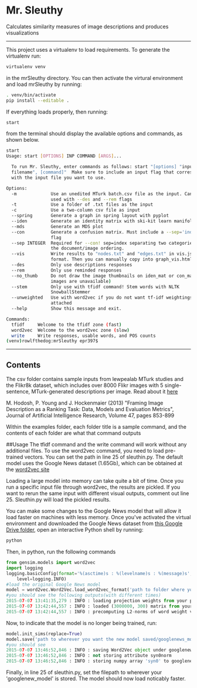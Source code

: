 # Mr. Sleuthy
Calculates similarity measures of image descriptions and produces visualizations

<hr />
This project uses a virtualenv to load requirements. To generate the virtualenv run:

```bash
virtualenv venv
```

in the mrSleuthy directory. You can then activate the virtural environment and load mrSleuthy by running:

```bash
. venv/bin/activate
pip install --editable .
```

If everything loads properly, then running:

```bash
start
```

from the terminal should display the available options and commands, as shown below.

```bash 
start
Usage: start [OPTIONS] INP COMMAND [ARGS]...

  To run Mr. Sleuthy, enter commands as follows: start "[options] "input
  filename", [command]"  Make sure to include an input flag that corresponds
  with the input file you want to use.

Options:
  -m             Use an unedited MTurk batch.csv file as the input. Can be
                 used with --des and --rem flags
  -t             Use a folder of .txt files as the input
  -c             Use a two-column csv file as input
  --spring       Generate a graph in spring layout with pyplot
  --iden         Generate an identity matrix with ski-kit learn manifold
  --mds          Generate an MDS plot
  --con          Generate a confusion matrix. Must include a --sep='index'
                 flag
  --sep INTEGER  Required for --con! sep=index separating two categories in
                 the document/image ordering.
  --vis          Write results to "nodes.txt" and "edges.txt" in vis.js graph
                 format. Then you can manually copy into graph_vis.html
  --des          Only use descriptions responses
  --rem          Only use reminded responses
  --no_thumb     Do not draw the image thumbnails on iden_mat or con_mat. (if
                 images are unavailable)
  --stem         Only use with tfidf command! Stem words with NLTK
                 SnowballStemmer
  --unweighted   Use with word2vec if you do not want tf-idf weightings
                 attached
  --help         Show this message and exit.

Commands:
  tfidf     Welcome to the tfidf zone (fast)
  word2vec  Welcome to the word2vec zone (slow)
  write     Write responses, usable words, and POS counts
(venv)rowlfthedog:mrSleuthy epr397$ 

```

<hr />

## Contents 
The csv folder contains sample inputs from lewpealab MTurk studies and the Flikr8k dataset, which includes over 8000 Flikr images with 5 single-sentence, MTurk-generated descriptions per image.
Read about it [here](http://nlp.cs.illinois.edu/HockenmaierGroup/Framing_Image_Description/KCCA.html)

M. Hodosh, P. Young and J. Hockenmaier (2013) "Framing Image Description as a Ranking Task: Data, Models and Evaluation Metrics", Journal of Artificial Intelligence Research, Volume 47, pages 853-899

Within the examples folder, each folder title is a sample command, and the contents of each folder are what that command outputs

##Usage
The tfidf command and the write command will work without any additional files. To use the word2vec command, you need to load pre-trained vectors. You can set the path in line 25 of sleuthin.py. The default model uses the Google News dataset (1.65Gb), which can be obtained at the [word2vec site](https://code.google.com/p/word2vec/)

Loading a large model into memory can take quite a bit of time. Once you run a specific input file through word2vec, the results are pickled. If you want to rerun the same input with different visual outputs, comment out line 25. Sleuthin.py will load the pickled results. 

You can make some changes to the Google News model that will allow it load faster on machines with less memory. Once you've activated the virtual environment and downloaded the Google News dataset from [this Google Drive folder](https://drive.google.com/file/d/0B7XkCwpI5KDYNlNUTTlSS21pQmM/edit), open an interactive Python shell by running:
```bash
python
```
Then, in python, run the following commands
```python
from gensim.models import word2vec
import logging
logging.basicConfig(format='%(asctime)s : %(levelname)s : %(message)s',\
    level=logging.INFO)
#load the original Google News model
model = word2vec.Word2Vec.load_word2vec_format('path to folder where you downloaded/GoogleNews-vectors-negative300.bin.gz', binary=True)
#you should see the following outputs(with different times)
2015-07-07 13:41:35,279 : INFO : loading projection weights from your path/GoogleNews-vectors-negative300.bin
2015-07-07 13:42:44,557 : INFO : loaded (3000000, 300) matrix from your path/GoogleNews-vectors-negative300.bin
2015-07-07 13:42:44,557 : INFO : precomputing L2-norms of word weight vectors
```
Now, to indicate that the model is no longer being trained, run:
```python
model.init_sims(replace=True)
model.save('path to wherever you want the new model saved/googlenews_model')
#you should see
2015-07-07 13:46:52,846 : INFO : saving Word2Vec object under googlenews_model, separately None
2015-07-07 13:46:52,846 : INFO : not storing attribute syn0norm
2015-07-07 13:46:52,846 : INFO : storing numpy array 'syn0' to googlenews_model.syn0.npy
```
Finally, in line 25 of sleuthin.py, set the filepath to wherever your 'googlenew_model' is stored. The model should now load noticably faster.



